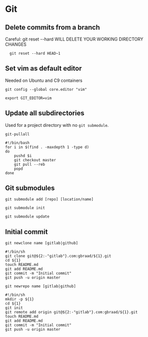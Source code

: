 Git
===


## Delete commits from a branch
Careful: git reset --hard WILL DELETE YOUR WORKING DIRECTORY CHANGES

```
  git reset --hard HEAD~1
```

## Set vim as default editor
Needed on Ubuntu and C9 containers

```
git config --global core.editor "vim"
```

```
export GIT_EDITOR=vim
```

## Update all subdirectories
Used for a project directory with no `git submodule`.

`git-pullall`
```
#!/bin/bash
for i in $(find . -maxdepth 1 -type d)
do
    pushd $i
    git checkout master
    git pull --reb
    popd
done
```

## Git submodules

```
git submodule add [repo] [location/name]
```

```
git submodule init
```

```
git submodule update
```


## Initial commit

`git newclone name [gitlab|github]`
```
#!/bin/sh
git clone git@${2:-"gitlab"}.com:gbraad/${1}.git
cd ${1}
touch README.md
git add README.md
git commit -m "Initial commit"
git push -u origin master
```

`git newrepo name [gitlab|github]` 
```
#!/bin/sh
mkdir -p ${1}
cd ${1}
git init
git remote add origin git@${2:-"gitlab"}.com:gbraad/${1}.git
touch README.md
git add README.md
git commit -m "Initial commit"
git push -u origin master
```
